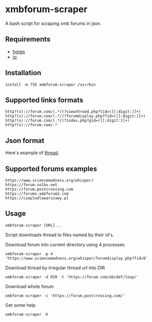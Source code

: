 # xmbforum-scraper

A bash script for scraping xmb forums in json.

## Requirements

 - [hgrep](https://github.com/TUVIMEN/hgrep)
 - [jq](https://github.com/stedolan/jq)

## Installation
    
    install -m 755 xmbforum-scraper /usr/bin

## Supported links formats

    http?(s)://forum.com/(.*/)?viewthread.php?tid=([[:digit:]]+)
    http?(s)://forum.com/(.*/)?forumdisplay.php?fid=([[:digit:]]+)
    http?(s)://forum.com/(.*/)?index.php?gid=([[:digit:]]+)
    http?(s)://forum.com/.*

## Json format

Here's example of [thread](thread-example.json).

## Supported forums examples
    
    https://www.sciencemadness.org/whisper/
    https://forum.solbu.net
    https://forum.postcrossing.com
    https://forums.xmbforum2.com
    https://cieplodlawarszawy.pl

## Usage

    xmbforum-scraper [URL]...

Script downloads thread to files named by their id's.

Download forum into current directory using 4 processes

    xmbforum-scraper -p 4 'https://www.sciencemadness.org/whisper/forumdisplay.php?fid=9'

Download thread by irregular thread url into DIR 

    xmbforum-scraper -d DIR -t 'https://forum.com/abcdef/loop/'

Download whole forum

    xmbforum-scraper -c 'https://forum.postcrossing.com/'

Get some help

    xmbforum-scraper -h
